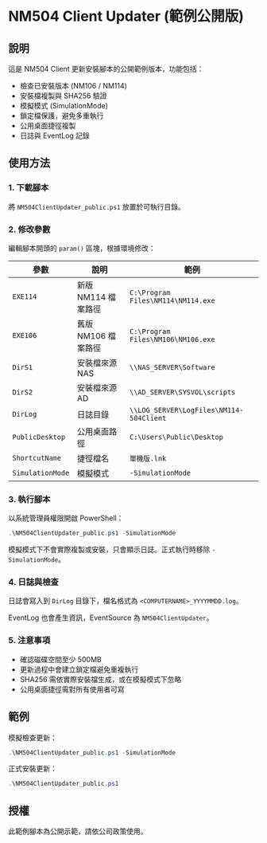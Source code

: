 # NM504 Client Updater (範例公開版)

## 說明
這是 NM504 Client 更新安裝腳本的公開範例版本，功能包括：

- 檢查已安裝版本 (NM106 / NM114)
- 安裝檔複製與 SHA256 驗證
- 模擬模式 (SimulationMode)
- 鎖定檔保護，避免多重執行
- 公用桌面捷徑複製
- 日誌與 EventLog 記錄

## 使用方法

### 1. 下載腳本
將 `NM504ClientUpdater_public.ps1` 放置於可執行目錄。

### 2. 修改參數
編輯腳本開頭的 `param()` 區塊，根據環境修改：

| 參數 | 說明 | 範例 |
|------|------|------|
| `EXE114` | 新版 NM114 檔案路徑 | `C:\Program Files\NM114\NM114.exe` |
| `EXE106` | 舊版 NM106 檔案路徑 | `C:\Program Files\NM106\NM106.exe` |
| `DirS1` | 安裝檔來源 NAS | `\\NAS_SERVER\Software` |
| `DirS2` | 安裝檔來源 AD | `\\AD_SERVER\SYSVOL\scripts` |
| `DirLog` | 日誌目錄 | `\\LOG_SERVER\LogFiles\NM114-504Client` |
| `PublicDesktop` | 公用桌面路徑 | `C:\Users\Public\Desktop` |
| `ShortcutName` | 捷徑檔名 | `單機版.lnk` |
| `SimulationMode` | 模擬模式 | `-SimulationMode` |

### 3. 執行腳本
以系統管理員權限開啟 PowerShell：
```powershell
.\NM504ClientUpdater_public.ps1 -SimulationMode
```
模擬模式下不會實際複製或安裝，只會顯示日誌。正式執行時移除 `-SimulationMode`。

### 4. 日誌與檢查
日誌會寫入到 `DirLog` 目錄下，檔名格式為 `<COMPUTERNAME>_YYYYMMDD.log`。

EventLog 也會產生資訊，EventSource 為 `NM504ClientUpdater`。

### 5. 注意事項

- 確認磁碟空間至少 500MB
- 更新過程中會建立鎖定檔避免重複執行
- SHA256 需依實際安裝檔生成，或在模擬模式下忽略
- 公用桌面捷徑需對所有使用者可寫

## 範例
模擬檢查更新：
```powershell
.\NM504ClientUpdater_public.ps1 -SimulationMode
```

正式安裝更新：
```powershell
.\NM504ClientUpdater_public.ps1
```

## 授權
此範例腳本為公開示範，請依公司政策使用。
